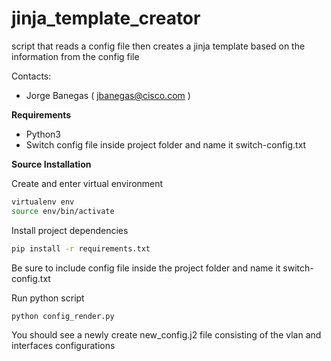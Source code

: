 
# jinja_template_creator

script that reads a config file then creates a jinja template based on the information from the config file

Contacts:

* Jorge Banegas ( jbanegas@cisco.com )

**Requirements**
- Python3
- Switch config file inside project folder and name it switch-config.txt

**Source Installation**

Create and enter virtual environment

```bash
virtualenv env
source env/bin/activate
```

Install project dependencies

```bash
pip install -r requirements.txt
```

Be sure to include config file inside the project folder and name it switch-config.txt

Run python script

```bash
python config_render.py
```

You should see a newly create new_config.j2 file consisting of the vlan and interfaces configurations 
